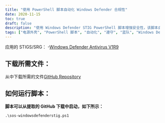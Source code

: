 ```yaml
---
title: "使用 PowerShell 脚本自动化 Windows Defender 合规性"
date: 2020-11-15
toc: true
draft: false
description: "使用 Windows Defender STIG PowerShell 脚本增强安全性，该脚本自动遵守 Windows Defender Antivirus V1R9 STIG 指南。"
tags: ["电源外壳", "PowerShell 脚本", "自动化", "遵守", "蓝队", "Windows Defender STIG 脚本", "Windows Defender的", "Windows Defender 强化", "Windows Defender STIG", "后卫斯蒂格", "安全", "网络安全", "STIG", "Windows 安全", "Windows 杀毒软件", "Windows脚本", "视窗自动化", "Windows强化", "Windows Defender 自动化", "Windows Defender 合规性"]
---
```

 应用的 STIGS/SRG：
-[Windows Defender Antivirus V1R9](https://dl.dod.cyber.mil/wp-content/uploads/stigs/zip/U_MS_Windows_Defender_Antivirus_V1R9_STIG.zip)

## 下载所需文件：

从中下载所需的文件[GitHub Repository](https://github.com/simeononsecurity/Windows-Defender-STIG-Script)

## 如何运行脚本：

**脚本可以从提取的 GitHub 下载中启动，如下所示：**
```
.\sos-windowsdefenderstig.ps1
```
